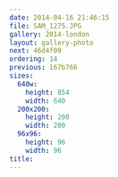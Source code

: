 ```yaml
---
date: 2014-04-16 21:46:15
file: SAM_1275.JPG
gallery: 2014-london
layout: gallery-photo
next: 46d4f09
ordering: 14
previous: 167b766
sizes:
  640w:
    height: 854
    width: 640
  200x200:
    height: 200
    width: 200
  96x96:
    height: 96
    width: 96
title: 
---
```

